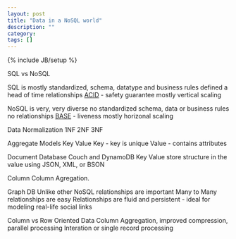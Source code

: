 ```yaml
---
layout: post
title: "Data in a NoSQL world"
description: ""
category: 
tags: []
---
```

{% include JB/setup %}

SQL vs NoSQL

SQL is mostly standardized, schema, datatype and business rules defined a head of time
relationships
[ACID](https://en.wikipedia.org/wiki/ACID) - safety guarantee
mostly vertical scaling

NoSQL is very, very diverse
no standardized schema, data or business rules
no relationships
[BASE](https://en.wikipedia.org/wiki/Eventual_consistency) - liveness
mostly horizonal scaling
  

Data Normalization
1NF
2NF
3NF

Aggregate Models
Key Value 
  Key - key is unique
  Value - contains attributes

Document Database
  Couch and DynamoDB
  Key Value store
    structure in the value using JSON, XML, or BSON

Column
  Column Agregation.

Graph DB
  Unlike other NoSQL relationships are important
  Many to Many relationships are easy
  Relationships are fluid and persistent - ideal for modeling real-life social links

Column vs Row Oriented Data
  Column Aggregation, improved compression, parallel processing
  Interation or single record processing

